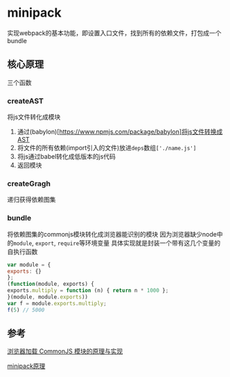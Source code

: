 # minipack
实现webpack的基本功能，即设置入口文件，找到所有的依赖文件，打包成一个bundle

## 核心原理
三个函数
### createAST
将js文件转化成模块
1. 通过(babylon)[https://www.npmjs.com/package/babylon]将js文件转换成AST
2. 将文件的所有依赖(import引入的文件)放进`deps`数组`['./name.js']`
3. 将js通过babel转化成低版本的js代码
4. 返回模块

### createGragh
递归获得依赖图集


### bundle
将依赖图集的commonjs模块转化成浏览器能识别的模块
因为浏览器缺少node中的`module`, `export`, `require`等环境变量
具体实现就是封装一个带有这几个变量的自执行函数
```js
var module = {
exports: {}
};
(function(module, exports) {
exports.multiply = function (n) { return n * 1000 };
}(module, module.exports))
var f = module.exports.multiply;
f(5) // 5000
```



## 参考
[浏览器加载 CommonJS 模块的原理与实现](https://www.ruanyifeng.com/blog/2015/05/commonjs-in-browser.html)


[minipack原理](https://segmentfault.com/a/1190000015291911)